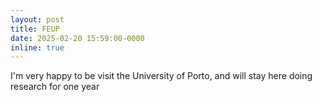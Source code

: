 ```yaml
---
layout: post
title: FEUP
date: 2025-02-20 15:59:00-0000
inline: true
---
```


I'm very happy to be visit the University of Porto, and will stay here doing research for one year 